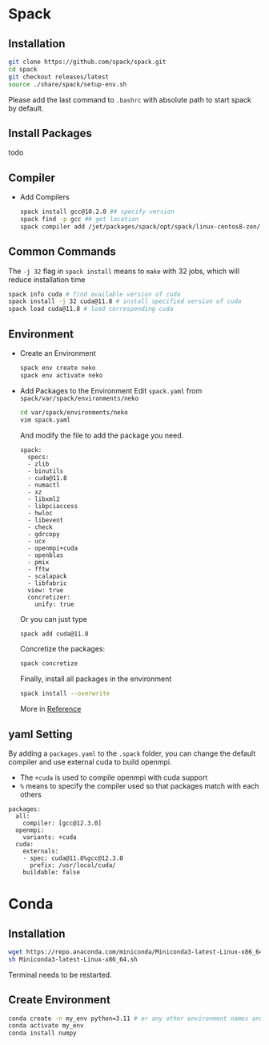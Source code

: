 # Spack
## Installation
```bash
git clone https://github.com/spack/spack.git
cd spack
git checkout releases/latest
source ./share/spack/setup-env.sh
```
Please add the last command to `.bashrc` with absolute path to start spack by default.
## Install Packages
todo
## Compiler
- Add Compilers
  ```bash
  spack install gcc@10.2.0 ## specify version
  spack find -p gcc ## get location
  spack compiler add /jet/packages/spack/opt/spack/linux-centos8-zen/gcc-8.3.1/gcc-10.2.0-tfzxq7udz2a53dmujvasy4uz33t27iwv ## or the location of any other compilers
  ```
## Common Commands
The `-j 32` flag in `spack install` means to `make` with 32 jobs, which will reduce installation time
```bash
spack info cuda # find available version of cuda
spack install -j 32 cuda@11.8 # install specified version of cuda
spack load cuda@11.8 # load corresponding cuda
```
## Environment
- Create an Environment
  ```bash
  spack env create neko
  spack env activate neko
  ```
- Add Packages to the Environment
    Edit `spack.yaml` from `spack/var/spack/environments/neko`
    ```bash
    cd var/spack/environments/neko
    vim spack.yaml
    ```
    And modify the file to add the package you need.
    ```
    spack:
      specs:
      - zlib
      - binutils
      - cuda@11.8
      - numactl
      - xz
      - libxml2
      - libpciaccess
      - hwloc
      - libevent
      - check
      - gdrcopy
      - ucx
      - openmpi+cuda
      - openblas
      - pmix
      - fftw
      - scalapack
      - libfabric
      view: true
      concretizer:
        unify: true
    ```
    Or you can just type
    ```bash
    spack add cuda@11.8
    ```
    Concretize the packages:
    ```bash
    spack concretize
    ```
    Finally, install all packages in the environment
    ```bash
    spack install --overwrite
    ```

  More in [Reference](https://chtc.cs.wisc.edu/uw-research-computing/hpc-spack-install)

## yaml Setting
By adding a `packages.yaml` to the `.spack` folder, you can change the default compiler and use external cuda to build openmpi.

- The `+cuda` is used to compile openmpi with cuda support
- `%` means to specify the compiler used so that packages match with each others
```
packages:
  all:
    compiler: [gcc@12.3.0]
  openmpi:
    variants: +cuda
  cuda:
    externals:
    - spec: cuda@11.8%gcc@12.3.0
      prefix: /usr/local/cuda/
    buildable: false
```

# Conda
## Installation
```bash
wget https://repo.anaconda.com/miniconda/Miniconda3-latest-Linux-x86_64.sh
sh Miniconda3-latest-Linux-x86_64.sh
```
Terminal needs to be restarted.

## Create Environment
```bash
conda create -n my_env python=3.11 # or any other environment names and python
conda activate my_env
conda install numpy
```
